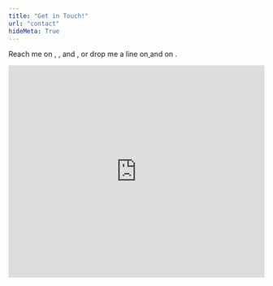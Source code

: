 ```yaml
---
title: "Get in Touch!"
url: "contact"
hideMeta: True
---
```



Reach me on <a class="icon" target="_blank" rel="noopener" href="https://github.com/jacksalici" aria-label="github">
    <i class="fa fa-github" aria-hidden="true"></i>
  </a>, <a class="icon" target="_blank" rel="noopener" href="https://instagram.com/jacksalici" aria-label="instagram">
    <i class="fa fa-instagram" aria-hidden="true"></i>
  </a>, <a class="icon" target="_blank" rel="noopener" href="https://reddit.com/u/jacksalici" aria-label="reddit">
    <i class="fa fa-reddit-alien" aria-hidden="true"></i>
  </a> and <a class="icon" target="_blank" rel="noopener" href="https://twitter.com/jacksalici" aria-label="twitter">
    <i class="fa fa-twitter" aria-hidden="true"></i>
  </a>, or drop me a line on<a class="icon" target="_blank" rel="noopener" href="mailto:hi@jacksalici.com" aria-label="email">
    <i class="fa fa-envelope" aria-hidden="true"></i>
  </a> and on <a class="icon" target="_blank" rel="noopener" href="https://t.me/jacksalici" aria-label="email">
    <i class="fa fa-telegram" aria-hidden="true"></i>
  </a>.

<div style="width:100%;height:0;padding-bottom:83%;position:relative;"><iframe src="https://giphy.com/embed/Hm3rh1nMYe9BR20ThG" width="100%" height="100%" style="position:absolute" frameBorder="0" class="giphy-embed" allowFullScreen></iframe></div><p><a href="https://giphy.com/gifs/theoffice-the-office-diwali-tv-Hm3rh1nMYe9BR20ThG"></a></p>
